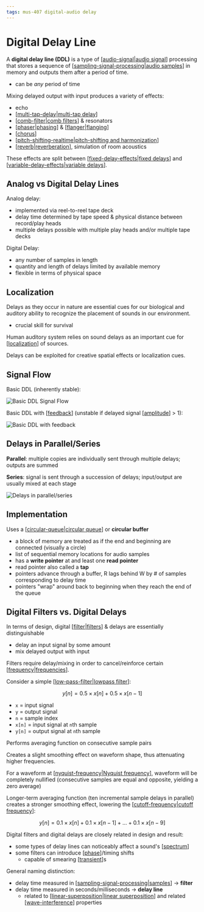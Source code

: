 ```yaml
---
tags: mus-407 digital-audio delay
---
```


# Digital Delay Line

A **digital delay line (DDL)** is a type of [[audio-signal|audio signal]] processing that stores a sequence of [[sampling-signal-processing|audio samples]] in memory and outputs them after a period of time.

- can be _any_ period of time

Mixing delayed output with input produces a variety of effects:

- echo
- [[multi-tap-delay|multi-tap delay]]
- [[comb-filter|comb filters]] & resonators
- [[phaser|phasing]] & [[flanger|flanging]]
- [[chorus]]
- [[pitch-shifting-realtime|pitch-shifting and harmonization]]
- [[reverb|reverberation]], simulation of room acoustics

These effects are split between [[fixed-delay-effects|fixed delays]] and [[variable-delay-effects|variable delays]].

## Analog vs Digital Delay Lines

Analog delay:

- implemented via reel-to-reel tape deck
- delay time determined by tape speed & physical distance between record/play heads
- multiple delays possible with multiple play heads and/or multiple tape decks

Digital Delay:

- any number of samples in length
- quantity and length of delays limited by available memory
- flexible in terms of physical space

## Localization

Delays as they occur in nature are essential cues for our biological and auditory ability to recognize the placement of sounds in our environment.

- crucial skill for survival

Human auditory system relies on sound delays as an important cue for [[localization]] of sources.

Delays can be exploited for creative spatial effects or localization cues.

## Signal Flow

Basic DDL (inherently stable):

![Basic DDL Signal Flow](../attachments/basic-ddl-signal-flow.png)

Basic DDL with [[feedback]] (unstable if delayed signal [[amplitude]] > 1):

![Basic DDL with feedback](../attachments/basic-ddl-with-feedback-signal-flow.png)

## Delays in Parallel/Series

**Parallel**: multiple copies are individually sent through multiple delays; outputs are summed

**Series**: signal is sent through a succession of delays; input/output are usually mixed at each stage

![Delays in parallel/series](../attachments/delays-in-parallel-series.png)

## Implementation

Uses a [[circular-queue|circular queue]] or **circular buffer**

- a block of memory are treated as if the end and beginning are connected (visually a circle)
- list of sequential memory locations for audio samples
- has a **write pointer** at and least one **read pointer**
- read pointer also called a **tap**
- pointers advance through a buffer, R lags behind W by # of samples corresponding to delay time
- pointers "wrap" around back to beginning when they reach the end of the queue

## Digital Filters vs. Digital Delays

In terms of design, digital [[filter|filters]] & delays are essentially distinguishable

- delay an input signal by some amount
- mix delayed output with input

Filters require delay/mixing in order to cancel/reinforce certain [[frequency|frequencies]].

Consider a simple [[low-pass-filter|lowpass filter]]:

$$y[n] = 0.5 \times x[n] + 0.5 \times x[n-1]$$

- `x` = input signal
- `y` = output signal
- `n` = sample index
- `x[n]` = input signal at `n`th sample
- `y[n]` = output signal at `n`th sample

Performs averaging function on consecutive sample pairs

Creates a slight smoothing effect on waveform shape, thus attenuating higher frequencies.

For a waveform at [[nyquist-frequency|Nyquist frequency]], waveform will be completely nullified (consecutive samples are equal and opposite, yielding a zero average)

Longer-term averaging function (ten incremental sample delays in parallel) creates a stronger smoothing effect, lowering the [[cutoff-frequency|cutoff frequency]]:

$$y[n] = 0.1 \times x[n] + 0.1 \times x[n-1] + ... + 0.1 \times x[n-9]$$

Digital filters and digital delays are closely related in design and result:

- some types of delay lines can noticeably affect a sound's [[spectrum]]
- some filters can introduce [[phase]]/timing shifts
  - capable of smearing [[transient]]s

General naming distinction:

- delay time measured in [[sampling-signal-processing|samples]] → **filter**
- delay time measured in seconds/milliseconds → **delay line**
  - related to [[linear-superposition|linear superposition]] and related [[wave-interference]] properties

[//begin]: # "Autogenerated link references for markdown compatibility"
[audio-signal|audio signal]: audio-signal "Audio Signal"
[sampling-signal-processing|audio samples]: sampling-signal-processing "Sampling (Signal Processing)"
[multi-tap-delay|multi-tap delay]: multi-tap-delay "Multi-Tap Delay"
[comb-filter|comb filters]: comb-filter "Comb Filter"
[phaser|phasing]: phaser "Phaser"
[flanger|flanging]: flanger "Flanger"
[chorus]: chorus "Chorus"
[pitch-shifting-realtime|pitch-shifting and harmonization]: pitch-shifting-realtime "Pitch-Shifting/Harmonization"
[reverb|reverberation]: reverb "Reverb"
[fixed-delay-effects|fixed delays]: fixed-delay-effects "Fixed Delay Effects"
[variable-delay-effects|variable delays]: variable-delay-effects "Variable Delay Effects"
[localization]: localization "Localization"
[feedback]: feedback "Feedback"
[amplitude]: amplitude "Amplitude"
[circular-queue|circular queue]: circular-queue "Circular Queue"
[filter|filters]: filter "Filter"
[frequency|frequencies]: frequency "Frequency"
[low-pass-filter|lowpass filter]: low-pass-filter "Low pass filter"
[nyquist-frequency|Nyquist frequency]: nyquist-frequency "Nyquist Frequency"
[cutoff-frequency|cutoff frequency]: cutoff-frequency "Cutoff frequency"
[spectrum]: spectrum "Spectrum"
[phase]: phase "Phase"
[transient]: transient "Transient"
[sampling-signal-processing|samples]: sampling-signal-processing "Sampling (Signal Processing)"
[linear-superposition|linear superposition]: linear-superposition "Linear Superposition"
[wave-interference]: wave-interference "Wave Interference"
[//end]: # "Autogenerated link references"